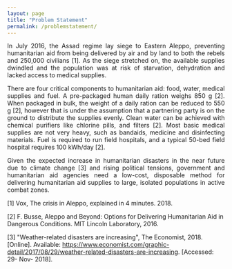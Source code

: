 ```yaml
---
layout: page
title: "Problem Statement"
permalink: /problemstatement/
---
```

<div style="text-align: justify"> In July 2016, the Assad regime lay siege to Eastern Aleppo, preventing humanitarian aid from being delivered by air and by land to both the rebels and 250,000 civilians [1]. As the siege stretched on, the available supplies dwindled and the population was at risk of starvation, dehydration and lacked access to medical supplies.

There are four critical components to humanitarian aid: food, water, medical supplies and fuel. A pre-packaged human daily ration weighs 850 g [2]. When packaged in bulk, the weight of a daily ration can be reduced to 550 g [2], however that is under the assumption that a partnering party is on the ground to distribute the supplies evenly. Clean water can be achieved with chemical purifiers like chlorine pills, and filters [2]. Most basic medical supplies are not very heavy, such as bandaids, medicine and disinfecting materials. Fuel is required to run field hospitals, and a typical 50-bed field hospital requires 100 kWh/day [2].

Given the expected increase in humanitarian disasters in the near future due to climate change [3] and rising political tensions, government and humanitarian aid agencies need a low-cost, disposable method for delivering humanitarian aid supplies to large, isolated populations in active combat zones.</div>

[1] Vox, The crisis in Aleppo, explained in 4 minutes. 2018.

[2] F. Busse, Aleppo and Beyond: Options for Delivering Humanitarian Aid in Dangerous Conditions. MIT Lincoln Laboratory, 2016.

[3] "Weather-related disasters are increasing", The Economist, 2018. [Online]. Available: https://www.economist.com/graphic-detail/2017/08/29/weather-related-disasters-are-increasing. [Accessed: 29- Nov- 2018].
